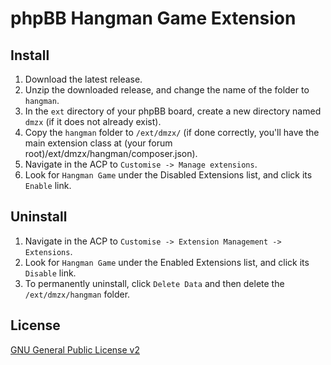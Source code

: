 # phpBB Hangman Game Extension

## Install

1. Download the latest release.
2. Unzip the downloaded release, and change the name of the folder to `hangman`.
3. In the `ext` directory of your phpBB board, create a new directory named `dmzx` (if it does not already exist).
4. Copy the `hangman` folder to `/ext/dmzx/` (if done correctly, you'll have the main extension class at (your forum root)/ext/dmzx/hangman/composer.json).
5. Navigate in the ACP to `Customise -> Manage extensions`.
6. Look for `Hangman Game` under the Disabled Extensions list, and click its `Enable` link.

## Uninstall

1. Navigate in the ACP to `Customise -> Extension Management -> Extensions`.
2. Look for `Hangman Game` under the Enabled Extensions list, and click its `Disable` link.
3. To permanently uninstall, click `Delete Data` and then delete the `/ext/dmzx/hangman` folder.

## License
[GNU General Public License v2](http://opensource.org/licenses/GPL-2.0)
